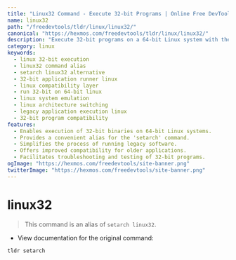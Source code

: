 ```yaml
---
title: "Linux32 Command - Execute 32-bit Programs | Online Free DevTools by Hexmos"
name: linux32
path: "/freedevtools/tldr/linux/linux32/"
canonical: "https://hexmos.com/freedevtools/tldr/linux/linux32/"
description: "Execute 32-bit programs on a 64-bit Linux system with the linux32 command.  Easily run legacy applications using this convenient alias. Free online tool, no registration required."
category: linux
keywords:
  - linux 32-bit execution
  - linux32 command alias
  - setarch linux32 alternative
  - 32-bit application runner linux
  - linux compatibility layer
  - run 32-bit on 64-bit linux
  - linux system emulation
  - linux architecture switching
  - legacy application execution linux
  - 32-bit program compatibility
features:
  - Enables execution of 32-bit binaries on 64-bit Linux systems.
  - Provides a convenient alias for the 'setarch' command.
  - Simplifies the process of running legacy software.
  - Offers improved compatibility for older applications.
  - Facilitates troubleshooting and testing of 32-bit programs.
ogImage: "https://hexmos.com/freedevtools/site-banner.png"
twitterImage: "https://hexmos.com/freedevtools/site-banner.png"
---
```


# linux32

> This command is an alias of `setarch linux32`.

- View documentation for the original command:

`tldr setarch`
